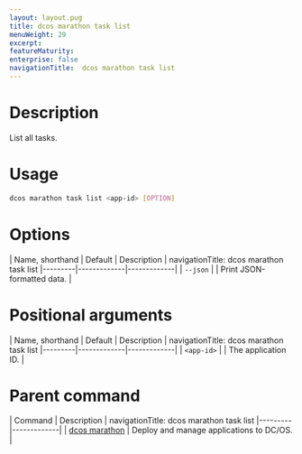 ```yaml
---
layout: layout.pug
title: dcos marathon task list
menuWeight: 29
excerpt:
featureMaturity:
enterprise: false
navigationTitle:  dcos marathon task list
---
```


<!-- This source repo for this topic is https://github.com/dcos/dcos-docs -->


# Description
List all tasks.

# Usage

```bash
dcos marathon task list <app-id> [OPTION]
```

# Options

| Name, shorthand | Default | Description |
navigationTitle:  dcos marathon task list
|---------|-------------|-------------|
| `--json`   |             |  Print JSON-formatted data. |

# Positional arguments

| Name, shorthand | Default | Description |
navigationTitle:  dcos marathon task list
|---------|-------------|-------------|
| `<app-id>`   |             |  The application ID. |

# Parent command

| Command | Description |
navigationTitle:  dcos marathon task list
|---------|-------------|
| [dcos marathon](/docs/1.10/cli/command-reference/dcos-marathon/) | Deploy and manage applications to DC/OS. |

<!-- # Examples -->
